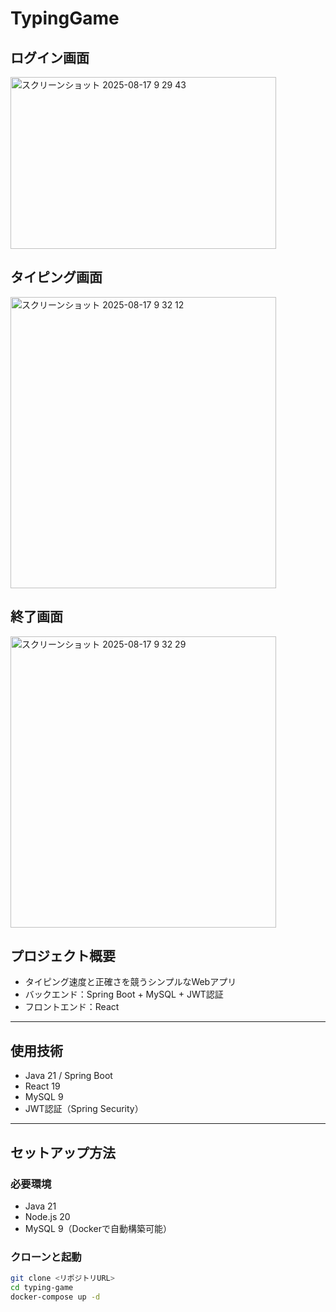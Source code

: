 # TypingGame
## ログイン画面
<img width="425" height="275" alt="スクリーンショット 2025-08-17 9 29 43" src="https://github.com/user-attachments/assets/7acb7872-c442-4a2e-9dcd-26e78b4e716a" />

## タイピング画面
<img width="425" height="466" alt="スクリーンショット 2025-08-17 9 32 12" src="https://github.com/user-attachments/assets/5378fff6-1ac1-4753-bc5b-7cd905cfdd66" />

## 終了画面
<img width="425" height="466" alt="スクリーンショット 2025-08-17 9 32 29" src="https://github.com/user-attachments/assets/930bc233-19d8-4c6f-8f67-40066791950d" />


## プロジェクト概要
- タイピング速度と正確さを競うシンプルなWebアプリ
- バックエンド：Spring Boot + MySQL + JWT認証
- フロントエンド：React

---

## 使用技術
- Java 21 / Spring Boot
- React 19
- MySQL 9
- JWT認証（Spring Security）

---

## セットアップ方法

### 必要環境
- Java 21
- Node.js 20
- MySQL 9（Dockerで自動構築可能）

### クローンと起動
```bash
git clone <リポジトリURL>
cd typing-game
docker-compose up -d
